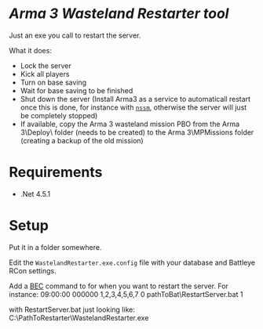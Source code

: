 *Arma 3 Wasteland Restarter tool*
=================================

Just an exe you call to restart the server.

What it does:
- Lock the server
- Kick all players
- Turn on base saving
- Wait for base saving to be finished
- Shut down the server (Install Arma3 as a service to automaticall restart once this is done, for instance with <a href="http://www.nssm.cc/">`nssm`</a>, otherwise the server will just be completely stopped)
- If available, copy the Arma 3 wasteland mission PBO from the Arma 3\Deploy\ folder (needs to be created) to the Arma 3\MPMissions folder (creating a backup of the old mission)

Requirements
===============================
- .Net 4.5.1

Setup
===============================
Put it in a folder somewhere.

Edit the `WastelandRestarter.exe.config` file with your database and Battleye RCon settings.

Add a <a href="http://www.ibattle.org/">BEC</a> command to for when you want to restart the server. For instance:
       <job id="15">
               <time>09:00:00</time>
       		<delay>000000</delay>
               <day>1,2,3,4,5,6,7</day>
               <loop>0</loop>
               <cmd>pathToBat\RestartServer.bat</cmd>
               <cmdtype>1</cmdtype>     
           </job> 


with  RestartServer.bat just looking like:
       C:\PathToRestarter\WastelandRestarter.exe
